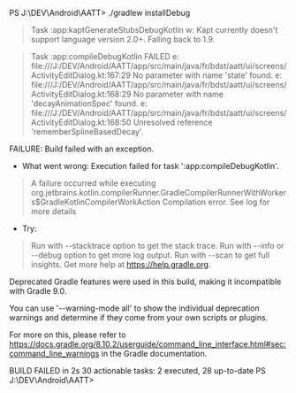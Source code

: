 PS J:\DEV\Android\AATT> ./gradlew installDebug

> Task :app:kaptGenerateStubsDebugKotlin
w: Kapt currently doesn't support language version 2.0+. Falling back to 1.9.

> Task :app:compileDebugKotlin FAILED
e: file:///J:/DEV/Android/AATT/app/src/main/java/fr/bdst/aatt/ui/screens/ActivityEditDialog.kt:167:29 No parameter with name 'state' found.
e: file:///J:/DEV/Android/AATT/app/src/main/java/fr/bdst/aatt/ui/screens/ActivityEditDialog.kt:168:29 No parameter with name 'decayAnimationSpec' found.
e: file:///J:/DEV/Android/AATT/app/src/main/java/fr/bdst/aatt/ui/screens/ActivityEditDialog.kt:168:50 Unresolved reference 'rememberSplineBasedDecay'.

FAILURE: Build failed with an exception.

* What went wrong:
Execution failed for task ':app:compileDebugKotlin'.
> A failure occurred while executing org.jetbrains.kotlin.compilerRunner.GradleCompilerRunnerWithWorkers$GradleKotlinCompilerWorkAction
   > Compilation error. See log for more details

* Try:
> Run with --stacktrace option to get the stack trace.
> Run with --info or --debug option to get more log output.
> Run with --scan to get full insights.
> Get more help at https://help.gradle.org.

Deprecated Gradle features were used in this build, making it incompatible with Gradle 9.0.

You can use '--warning-mode all' to show the individual deprecation warnings and determine if they come from your own scripts or plugins.

For more on this, please refer to https://docs.gradle.org/8.10.2/userguide/command_line_interface.html#sec:command_line_warnings in the Gradle documentation.

BUILD FAILED in 2s
30 actionable tasks: 2 executed, 28 up-to-date
PS J:\DEV\Android\AATT> 
